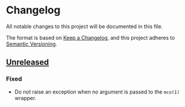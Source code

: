 # Changelog
All notable changes to this project will be documented in this file.

The format is based on [Keep a Changelog](https://keepachangelog.com/en/1.0.0/),
and this project adheres to [Semantic Versioning](https://semver.org/spec/v2.0.0.html).

## [Unreleased]
### Fixed

- Do not raise an exception when no argument is passed to the `mco(1)` wrapper.

[Unreleased]: https://github.com/smortex/mco_env/compare/v1.0.0...HEAD
